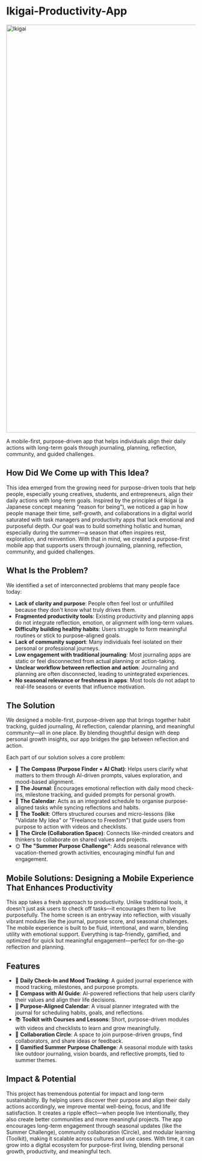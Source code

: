 # Ikigai-Productivity-App
<img width="1920" height="1082" alt="Ikigai" src="https://github.com/user-attachments/assets/bdd9aa15-ad91-41fb-807d-05f5e2877bde" />

A mobile-first, purpose-driven app that helps individuals align their daily actions with long-term goals through journaling, planning, reflection, community, and guided challenges.

## How Did We Come up with This Idea?

This idea emerged from the growing need for purpose-driven tools that help people, especially young creatives, students, and entrepreneurs, align their daily actions with long-term goals. Inspired by the principles of Ikigai (a Japanese concept meaning "reason for being"), we noticed a gap in how people manage their time, self-growth, and collaborations in a digital world saturated with task managers and productivity apps that lack emotional and purposeful depth. Our goal was to build something holistic and human, especially during the summer—a season that often inspires rest, exploration, and reinvention. With that in mind, we created a purpose-first mobile app that supports users through journaling, planning, reflection, community, and guided challenges.

## What Is the Problem?

We identified a set of interconnected problems that many people face today:

- **Lack of clarity and purpose**: People often feel lost or unfulfilled because they don't know what truly drives them.
- **Fragmented productivity tools**: Existing productivity and planning apps do not integrate reflection, emotion, or alignment with long-term values.
- **Difficulty building healthy habits**: Users struggle to form meaningful routines or stick to purpose-aligned goals.
- **Lack of community support**: Many individuals feel isolated on their personal or professional journeys.
- **Low engagement with traditional journaling**: Most journaling apps are static or feel disconnected from actual planning or action-taking.
- **Unclear workflow between reflection and action**: Journaling and planning are often disconnected, leading to unintegrated experiences.
- **No seasonal relevance or freshness in apps**: Most tools do not adapt to real-life seasons or events that influence motivation.

## The Solution

We designed a mobile-first, purpose-driven app that brings together habit tracking, guided journaling, AI reflection, calendar planning, and meaningful community—all in one place. By blending thoughtful design with deep personal growth insights, our app bridges the gap between reflection and action.

Each part of our solution solves a core problem:

- 🧭 **The Compass (Purpose Finder + AI Chat)**: Helps users clarify what matters to them through AI-driven prompts, values exploration, and mood-based alignment.
- 📓 **The Journal**: Encourages emotional reflection with daily mood check-ins, milestone tracking, and guided prompts for personal growth.
- 📆 **The Calendar**: Acts as an integrated schedule to organise purpose-aligned tasks while syncing reflections and habits.
- 🧰 **The Toolkit**: Offers structured courses and micro-lessons (like "Validate My Idea" or "Freelance to Freedom") that guide users from purpose to action with videos and checklists.
- 👥 **The Circle (Collaboration Space)**: Connects like-minded creators and thinkers to collaborate on shared values and projects.
- 🌞 **The "Summer Purpose Challenge"**: Adds seasonal relevance with vacation-themed growth activities, encouraging mindful fun and engagement.

## Mobile Solutions: Designing a Mobile Experience That Enhances Productivity

This app takes a fresh approach to productivity. Unlike traditional tools, it doesn't just ask users to check off tasks—it encourages them to live purposefully. The home screen is an entryway into reflection, with visually vibrant modules like the journal, purpose score, and seasonal challenges. The mobile experience is built to be fluid, intentional, and warm, blending utility with emotional support. Everything is tap-friendly, gamified, and optimized for quick but meaningful engagement—perfect for on-the-go reflection and planning.

## Features

- 📘 **Daily Check-In and Mood Tracking**: A guided journal experience with mood tracking, milestones, and purpose prompts.
- 🧭 **Compass with AI Guide**: AI-powered reflections that help users clarify their values and align their life decisions.
- 📅 **Purpose-Aligned Calendar**: A visual planner integrated with the journal for scheduling habits, goals, and reflections.
- 📚 **Toolkit with Courses and Lessons**: Short, purpose-driven modules with videos and checklists to learn and grow meaningfully.
- 👥 **Collaboration Circle**: A space to join purpose-driven groups, find collaborators, and share ideas or feedback.
- 🌻 **Gamified Summer Purpose Challenge**: A seasonal module with tasks like outdoor journaling, vision boards, and reflective prompts, tied to summer themes.

## Impact & Potential

This project has tremendous potential for impact and long-term sustainability. By helping users discover their purpose and align their daily actions accordingly, we improve mental well-being, focus, and life satisfaction. It creates a ripple effect—when people live intentionally, they also create better communities and more meaningful projects. The app encourages long-term engagement through seasonal updates (like the Summer Challenge), community collaboration (Circle), and modular learning (Toolkit), making it scalable across cultures and use cases. With time, it can grow into a digital ecosystem for purpose-first living, blending personal growth, productivity, and meaningful tech.

